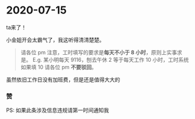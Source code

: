 # 2020-07-15

ta来了！

小金姐开会太霸气了，我这听得清清楚楚。

> 请各位 pm 注意，工时填写的要求是**每天不小于 8 小时**，原则上实事求是。
> E.g. 某小明每天 9116，刨去午休 2 等于每天工作 10 小时，工时系统如果填 10 请各位 pm **不要驳回**。

虽然依旧工作日没有加班费，但是还是值得大大的

### 赞

PS: 如果此条涉及信息违规请第一时间通知我
